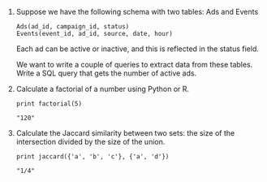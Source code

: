 1. Suppose we have the following schema with two tables: Ads and Events

    ```
    Ads(ad_id, campaign_id, status)
    Events(event_id, ad_id, source, date, hour)
    ```

    Each ad can be active or inactive, and this is reflected in the status field.

    We want to write a couple of queries to extract data from these tables. Write a SQL query that gets the number of active ads.
    
1. Calculate a factorial of a number using Python or R.

   ```
   print factorial(5)

   "120"
   ```

1. Calculate the Jaccard similarity between two sets: the size of the intersection divided by the size of the union.

   ```
   print jaccard({'a', 'b', 'c'}, {'a', 'd'})

   "1/4"
   ```
